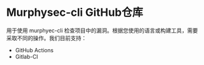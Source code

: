 # Murphysec-cli GitHub仓库
用于使用 murphyec-cli 检查项目中的漏洞。根据您使用的语言或构建工具，需要采取不同的操作。我们目前支持：

- GitHub Actions
- Gitlab-CI
